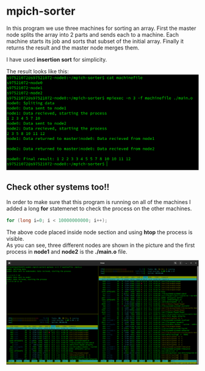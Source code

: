 # mpich-sorter

In this program we use three machines for sorting an array.
First the master node splits the array into 2 parts and sends each to a machine. Each machine starts its job and sorts that subset of the initial array. Finally it returns the result and the master node merges them.  

I have used **insertion sort** for simplicity.

The result looks like this:   
![result](./assets/result.png)


## Check other systems too!!
In order to make sure that this program is running on all of the machines I added a long **for** statemenet to check the process on the other machines.
```c
for (long i=0; i < 10000000000; i++);
```
The above code placed inside node section and using **htop** the process is visible.  
As you can see, three different nodes are shown in the picture and the first process in **node1** and **node2** is the **./main.o** file.

![test](./assets/test.png)
